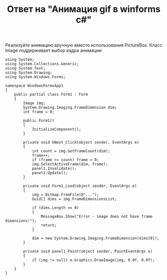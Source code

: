 ﻿---
title: "Ответ на \"Анимация gif в winforms c#\""
se.owner.user_id: 240512
se.owner.display_name: "MSDN.WhiteKnight"
se.owner.link: "https://ru.stackoverflow.com/users/240512/msdn-whiteknight"
se.answer_id: 1174047
se.question_id: 1173690
se.post_type: answer
se.is_accepted: False
---
<p>Реализуйте анимацию вручную вместо использования PictureBox. Класс Image поддерживает выбор кадра анимации:</p>

<pre><code>using System;
using System.Collections.Generic;
using System.Text;
using System.Drawing;
using System.Windows.Forms;

namespace WindowsFormsApp1
{
    public partial class Form1 : Form
    {
        Image img;
        System.Drawing.Imaging.FrameDimension dim;
        int frame = 0;

        public Form1()
        {
            InitializeComponent();            
        }
                
        private void bNext_Click(object sender, EventArgs e)
        {
            int count = img.GetFrameCount(dim);
            frame++;
            if (frame &gt;= count) frame = 0;
            img.SelectActiveFrame(dim, frame);
            panel1.Invalidate();
            panel1.Update();
        }

        private void Form1_Load(object sender, EventArgs e)
        {
            img = Bitmap.FromFile(@&quot;...&quot;);
            Guid[] dims = img.FrameDimensionsList;

            if (dims.Length == 0)
            {
                MessageBox.Show(&quot;Error - image does not have frame dimensions!&quot;);
                return;
            }

            dim = new System.Drawing.Imaging.FrameDimension(dims[0]);
        }        

        private void panel1_Paint(object sender, PaintEventArgs e)
        {
            if (img != null) e.Graphics.DrawImage(img, 0.0f, 0.0f);
        }
    }
}

</code></pre>
